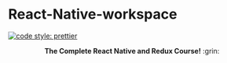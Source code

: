 # React-Native-workspace


[![code style: prettier](https://img.shields.io/badge/code_style-prettier-ff69b4.svg?style=flat-square)](https://github.com/prettier/prettier)
<div align="center">
<strong>The Complete React Native and Redux Course!</strong> :grin:
</div>
